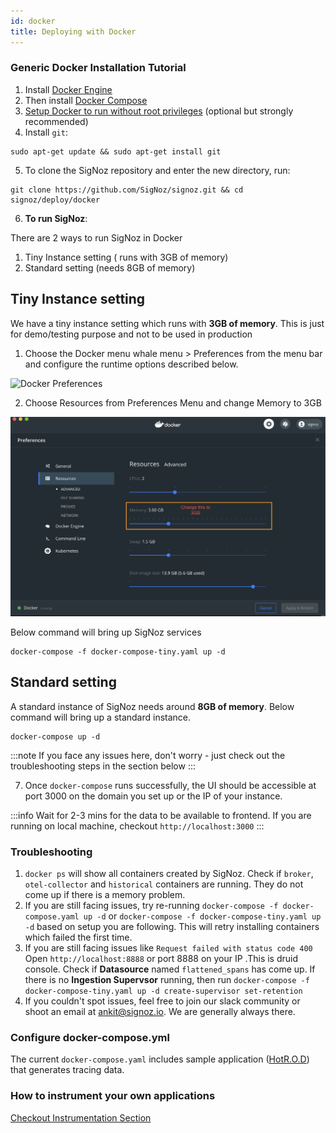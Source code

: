 ```yaml
---
id: docker
title: Deploying with Docker
---
```


### Generic Docker Installation Tutorial

1. Install [Docker Engine](https://docs.docker.com/engine/install/ubuntu)
2. Then install [Docker Compose](https://docs.docker.com/compose/install/)
3. [Setup Docker to run without root privileges](https://docs.docker.com/engine/install/linux-postinstall/#manage-docker-as-a-non-root-user) (optional but strongly recommended)
4. Install `git`:

```console
sudo apt-get update && sudo apt-get install git
```

5. To clone the SigNoz repository and enter the new directory, run:

```console
git clone https://github.com/SigNoz/signoz.git && cd signoz/deploy/docker
```

6. **To run SigNoz**:

There are 2 ways to run SigNoz in Docker

1. Tiny Instance setting ( runs with 3GB of memory)
2. Standard setting (needs 8GB of memory)

## Tiny Instance setting

We have a tiny instance setting which runs with **3GB of memory**. This is just for demo/testing purpose and not to be used in production

1. Choose the Docker menu whale menu > Preferences from the menu bar and configure the runtime options described below.

![Docker Preferences](https://docs.docker.com/docker-for-mac/images/menu/prefs.png)

2. Choose Resources from Preferences Menu and change Memory to 3GB

![Docker Resource Preferences](../../static/img/docker_preferences.png)

Below command will bring up SigNoz services

```console
docker-compose -f docker-compose-tiny.yaml up -d
```

## Standard setting

A standard instance of SigNoz needs around **8GB of memory**. Below command will bring up a standard instance.

```console
docker-compose up -d
```

:::note
If you face any issues here, don't worry - just check out the troubleshooting steps in the section below
:::

7. Once `docker-compose` runs successfully, the UI should be accessible at port 3000 on the domain you set up or the IP of your instance.

:::info
Wait for 2-3 mins for the data to be available to frontend. If you are running on local machine, checkout `http://localhost:3000`
:::

### Troubleshooting

1. `docker ps` will show all containers created by SigNoz. Check if `broker`, `otel-collector` and `historical` containers are running. They do not come up if there is a memory problem.
2. If you are still facing issues, try re-running `docker-compose -f docker-compose.yaml up -d` or `docker-compose -f docker-compose-tiny.yaml up -d` based on setup you are following. This will retry installing containers which failed the first time.
3. If you are still facing issues like `Request failed with status code 400` Open `http://localhost:8888` or port 8888 on your IP .This is druid console. Check if **Datasource** named `flattened_spans` has come up. If there is no **Ingestion Supervsor** running, then run `docker-compose -f docker-compose-tiny.yaml up -d create-supervisor set-retention`
4. If you couldn't spot issues, feel free to join our slack community or shoot an email at ankit@signoz.io. We are generally always there.

### Configure docker-compose.yml

The current `docker-compose.yaml` includes sample application ([HotR.O.D](https://github.com/jaegertracing/jaeger/tree/master/examples/hotrod)) that generates tracing data.

### How to instrument your own applications

[Checkout Instrumentation Section](/docs/instrumentation/overview)
